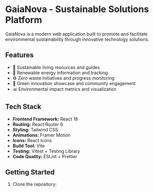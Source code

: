 # GaiaNova - Sustainable Solutions Platform

GaiaNova is a modern web application built to promote and facilitate environmental sustainability through innovative technology solutions.

## Features

- 🌱 Sustainable living resources and guides
- 🔋 Renewable energy information and tracking
- ♻️ Zero waste initiatives and progress monitoring
- 🌿 Green innovation showcase and community engagement
- 📊 Environmental impact metrics and visualization

## Tech Stack

- **Frontend Framework:** React 18
- **Routing:** React Router 6
- **Styling:** Tailwind CSS
- **Animations:** Framer Motion
- **Icons:** React Icons
- **Build Tool:** Vite
- **Testing:** Vitest + Testing Library
- **Code Quality:** ESLint + Prettier

## Getting Started

1. Clone the repository:
